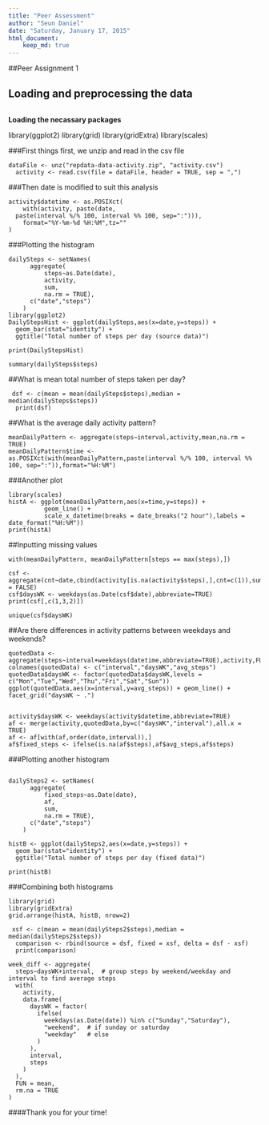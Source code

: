 ```yaml
---
title: "Peer Assessment"
author: "Seun Daniel"
date: "Saturday, January 17, 2015"
html_document:
    keep_md: true
---
```

##Peer Assignment 1
## Loading and preprocessing the data
```{r setoptions, echo = TRUE, results='asis'}

```

**Loading the necassary packages**

library(ggplot2)
library(grid)
library(gridExtra)
library(scales)

###First things first, we unzip and read in the csv file 

```{r Data Input}
dataFile <- unz("repdata-data-activity.zip", "activity.csv")
  activity <- read.csv(file = dataFile, header = TRUE, sep = ",")
```

###Then date is modified to suit this analysis
```{r Date and Time}
activity$datetime <- as.POSIXct(
    with(activity, paste(date, 
  paste(interval %/% 100, interval %% 100, sep=":"))), 
	format="%Y-%m-%d %H:%M",tz=""
)

```


###Plotting the histogram
```{r}
dailySteps <- setNames(
      aggregate(
          steps~as.Date(date),
          activity,
          sum,
          na.rm = TRUE),
      c("date","steps")
    )
library(ggplot2)
DailyStepsHist <- ggplot(dailySteps,aes(x=date,y=steps)) + 
  geom_bar(stat="identity") + 
  ggtitle("Total number of steps per day (source data)")

print(DailyStepsHist)

summary(dailySteps$steps)
```
##What is mean total number of steps taken per day?


```{r}
 dsf <- c(mean = mean(dailySteps$steps),median = median(dailySteps$steps))
  print(dsf)
```
##What is the average daily activity pattern?
```{r}
meanDailyPattern <- aggregate(steps~interval,activity,mean,na.rm = TRUE)
meanDailyPattern$time <- as.POSIXct(with(meanDailyPattern,paste(interval %/% 100, interval %% 100, sep=":")),format="%H:%M")
```

###Another plot
```{r}
library(scales)
histA <- ggplot(meanDailyPattern,aes(x=time,y=steps)) + 
          geom_line() + 
          scale_x_datetime(breaks = date_breaks("2 hour"),labels = date_format("%H:%M"))
print(histA)

```

##Inputting missing values
```{r}
with(meanDailyPattern, meanDailyPattern[steps == max(steps),])

csf <- aggregate(cnt~date,cbind(activity[is.na(activity$steps),],cnt=c(1)),sum,na.rm = FALSE)
csf$daysWK <- weekdays(as.Date(csf$date),abbreviate=TRUE)
print(csf[,c(1,3,2)])

unique(csf$daysWK)
```

##Are there differences in activity patterns between weekdays and weekends?

```{r}
quotedData <- aggregate(steps~interval+weekdays(datetime,abbreviate=TRUE),activity,FUN=mean,na.rm=TRUE)
colnames(quotedData) <- c("interval","daysWK","avg_steps")
quotedData$daysWK <- factor(quotedData$daysWK,levels = c("Mon","Tue","Wed","Thu","Fri","Sat","Sun"))
ggplot(quotedData,aes(x=interval,y=avg_steps)) + geom_line() + facet_grid("daysWK ~ .")


```


```{r}
activity$daysWK <- weekdays(activity$datetime,abbreviate=TRUE)
af <- merge(activity,quotedData,by=c("daysWK","interval"),all.x = TRUE)
af <- af[with(af,order(date,interval)),]
af$fixed_steps <- ifelse(is.na(af$steps),af$avg_steps,af$steps)

```

###Plotting another histogram

```{r}

dailySteps2 <- setNames(
      aggregate(
          fixed_steps~as.Date(date),
          af,
          sum,
          na.rm = TRUE),
      c("date","steps")
    )

histB <- ggplot(dailySteps2,aes(x=date,y=steps)) + 
  geom_bar(stat="identity") + 
  ggtitle("Total number of steps per day (fixed data)")

print(histB)
```



###Combining both histograms

```{r}
library(grid)
library(gridExtra)
grid.arrange(histA, histB, nrow=2)

 xsf <- c(mean = mean(dailySteps2$steps),median = median(dailySteps2$steps))
  comparison <- rbind(source = dsf, fixed = xsf, delta = dsf - xsf)
  print(comparison)

week_diff <- aggregate(
  steps~daysWK+interval,  # group steps by weekend/weekday and interval to find average steps 
  with(
    activity,
    data.frame(
      daysWK = factor(
        ifelse(
          weekdays(as.Date(date)) %in% c("Sunday","Saturday"),
          "weekend",  # if sunday or saturday
          "weekday"   # else
        )
      ),
      interval,
      steps
    )
  ),
  FUN = mean,
  rm.na = TRUE
)

```
####Thank you for your time!

